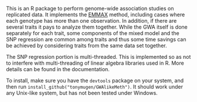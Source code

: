 This is an R package to perform genome-wide association studies on replicated data. It implements the [EMMAX](http://genetics.cs.ucla.edu/emmax/) method, including cases where each genotype has more than one observation. In addition, if there are several traits it pays to analyze them together. While the GWA itself is done separately for each trait, some components of the mixed model and the SNP regression are common among traits and thus some time savings can be achieved by considering traits from the same data set together.

The SNP regression portion is multi-threaded. This is implemented so as not to interfere with multi-threading of linear algebra libraries used in R. More details can be found in the documentation.

To install, make sure you have the `devtools` package on your system, and then run `install_github("tonymugen/GWAlikeMeth")`. It should work under any Unix-like system, but has not been tested under Windows.

